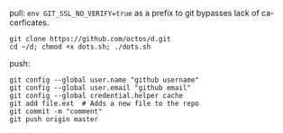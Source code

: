pull: `env GIT_SSL_NO_VERIFY=true` as a prefix to git bypasses lack of ca-cerficates.

    git clone https://github.com/octos/d.git
    cd ~/d; chmod +x dots.sh; ./dots.sh

push:

    git config --global user.name "github username"
    git config --global user.email "github email"
    git config --global credential.helper cache
    git add file.ext  # Adds a new file to the repo
    git commit -m "comment"
    git push origin master
